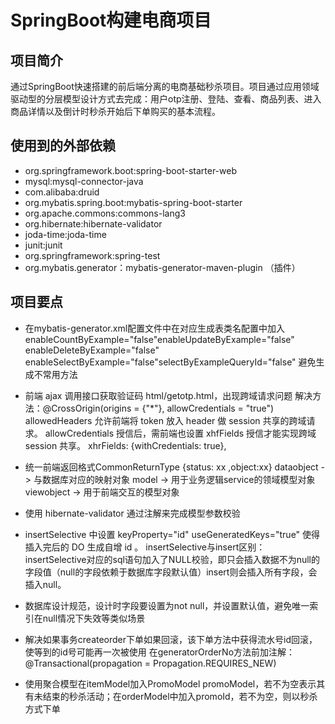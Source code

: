 # SpringBoot构建电商项目
## 项目简介
通过SpringBoot快速搭建的前后端分离的电商基础秒杀项目。项目通过应用领域驱动型的分层模型设计方式去完成：用户otp注册、登陆、查看、商品列表、进入商品详情以及倒计时秒杀开始后下单购买的基本流程。

## 使用到的外部依赖
- org.springframework.boot:spring-boot-starter-web
- mysql:mysql-connector-java
- com.alibaba:druid
- org.mybatis.spring.boot:mybatis-spring-boot-starter
- org.apache.commons:commons-lang3
- org.hibernate:hibernate-validator
- joda-time:joda-time
- junit:junit
- org.springframework:spring-test
- org.mybatis.generator：mybatis-generator-maven-plugin （插件）
## 项目要点
- 在mybatis-generator.xml配置文件中在对应生成表类名配置中加入 enableCountByExample="false"enableUpdateByExample="false" enableDeleteByExample="false" enableSelectByExample="false"selectByExampleQueryId="false" 避免生成不常用方法
 

- 前端 ajax 调用接口获取验证码 html/getotp.html，出现跨域请求问题 解决方法：@CrossOrigin(origins = {"*"}, allowCredentials = "true") allowedHeaders 允许前端将 token 放入 header 做 session 共享的跨域请求。 allowCredentials 授信后，需前端也设置 xhfFields 授信才能实现跨域 session 共享。 xhrFields: {withCredentials: true},
 

- 统一前端返回格式CommonReturnType {status: xx ,object:xx} dataobject -> 与数据库对应的映射对象 model -> 用于业务逻辑service的领域模型对象 viewobject -> 用于前端交互的模型对象
 

- 使用 hibernate-validator 通过注解来完成模型参数校验
 

- insertSelective 中设置 keyProperty="id" useGeneratedKeys="true" 使得插入完后的 DO 生成自增 id 。 insertSelective与insert区别： insertSelective对应的sql语句加入了NULL校验，即只会插入数据不为null的字段值（null的字段依赖于数据库字段默认值）insert则会插入所有字段，会插入null。
 

- 数据库设计规范，设计时字段要设置为not null，并设置默认值，避免唯一索引在null情况下失效等类似场景
 

- 解决如果事务createorder下单如果回滚，该下单方法中获得流水号id回滚，使等到的id号可能再一次被使用 在generatorOrderNo方法前加注解： @Transactional(propagation = Propagation.REQUIRES_NEW)
 

- 使用聚合模型在itemModel加入PromoModel promoModel，若不为空表示其有未结束的秒杀活动；在orderModel中加入promoId，若不为空，则以秒杀方式下单
